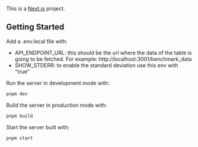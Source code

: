 This is a [Next.js](https://nextjs.org/) project.

## Getting Started

Add a .env.local file with:

- API_ENDPOINT_URL: this should be the url where the data of the table is going to be fetched. For
  example: http://localhost:3001/benchmark_data
- SHOW_STDERR: to enable the standard deviation use this env with "true"

Run the server in development mode with:

```bash
pnpm dev
```

Build the server in production mode with:

```bash
pnpm build
```

Start the server built with:

```bash
pnpm start
```

